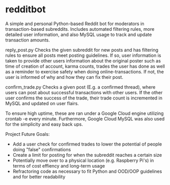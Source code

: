 # redditbot
A simple and personal Python-based Reddit bot for moderators in transaction-based subreddits. Includes automated filtering rules, more detailed user information, and also MySQL usage to track and update transaction amounts. 

reply_post.py
  Checks the given subreddit for new posts and has filtering rules to ensure all posts meet posting guidelines. If so, user information is taken to provide other users information about the original poster such as time of creation of account, karma counts, trades the user has done as well as a reminder to exercise safety when doing online-transactions. If not, the user is informed of why and how they can fix their post.
  
 confirm_trade.py
  Checks a given post (E.g. a confirmed thread), where users can post about successful transactions with other users. If the other user confirms the success of the trade, their trade count is incremented in MySQL and updated on user flairs.
  
 To ensure high uptime, these are ran under a Google Cloud engine utilizing crontab -e every minute. Furthermore, Google Cloud MySQL was also used for the simplicity and easy back ups.
 
 Project Future Goals: 
 - Add a user check for confirmed trades to lower the potential of people doing "false" confirmations
 - Create  a limit for posting for when the subreddit reaches a certain size
 - Potentially move over to a physical location (e.g. Raspberry Pi's) in terms of cost effiency and long-term usage
 - Refractoring code as necessary to fit Python and OOD/OOP guidelines and for better readability
